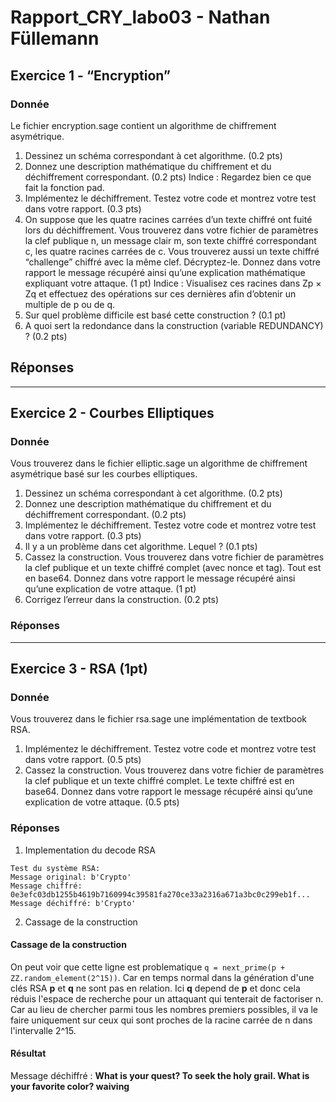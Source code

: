 # Rapport_CRY_labo03 - Nathan Füllemann
## Exercice 1 - “Encryption”
### Donnée
Le fichier encryption.sage contient un algorithme de chiffrement asymétrique.
1. Dessinez un schéma correspondant à cet algorithme. (0.2 pts)
2. Donnez une description mathématique du chiffrement et du déchiffrement correspondant.
(0.2 pts)
Indice : Regardez bien ce que fait la fonction pad.
3. Implémentez le déchiffrement. Testez votre code et montrez votre test dans votre rapport. (0.3
pts)
4. On suppose que les quatre racines carrées d’un texte chiffré ont fuité lors du déchiffrement. Vous
trouverez dans votre fichier de paramètres la clef publique n, un message clair m, son texte chiffré
correspondant c, les quatre racines carrées de c. Vous trouverez aussi un texte chiffré “challenge”
chiffré avec la même clef. Décryptez-le. Donnez dans votre rapport le message récupéré ainsi
qu’une explication mathématique expliquant votre attaque. (1 pt)
Indice : Visualisez ces racines dans Zp × Zq et effectuez des opérations sur ces dernières afin
d’obtenir un multiple de p ou de q.
5. Sur quel problème difficile est basé cette construction ? (0.1 pt)
6. A quoi sert la redondance dans la construction (variable REDUNDANCY) ? (0.2 pts)
## Réponses


---
## Exercice 2 - Courbes Elliptiques
### Donnée
Vous trouverez dans le fichier elliptic.sage un algorithme de chiffrement asymétrique basé sur les
courbes elliptiques.
1. Dessinez un schéma correspondant à cet algorithme. (0.2 pts)
2. Donnez une description mathématique du chiffrement et du déchiffrement correspondant.
(0.2 pts)
3. Implémentez le déchiffrement. Testez votre code et montrez votre test dans votre rapport. (0.3
pts)
4. Il y a un problème dans cet algorithme. Lequel ? (0.1 pts)
5. Cassez la construction. Vous trouverez dans votre fichier de paramètres la clef publique et un texte
chiffré complet (avec nonce et tag). Tout est en base64. Donnez dans votre rapport le message
récupéré ainsi qu’une explication de votre attaque. (1 pt)
6. Corrigez l’erreur dans la construction. (0.2 pts)
### Réponses


---
## Exercice 3 - RSA (1pt)
### Donnée
Vous trouverez dans le fichier rsa.sage une implémentation de textbook RSA.
1. Implémentez le déchiffrement. Testez votre code et montrez votre test dans votre rapport. (0.5
pts)
2. Cassez la construction. Vous trouverez dans votre fichier de paramètres la clef publique et un texte
chiffré complet. Le texte chiffré est en base64. Donnez dans votre rapport le message récupéré ainsi
qu’une explication de votre attaque. (0.5 pts)

### Réponses
1) Implementation du decode RSA
```
Test du système RSA:
Message original: b'Crypto'
Message chiffré: 0e3efc03db1255b4619b7160994c39581fa270ce33a2316a671a3bc0c299eb1f...
Message déchiffré: b'Crypto'
```

2) Cassage de la construction
#### Cassage de la construction
On peut voir que cette ligne est problematique ```q = next_prime(p + ZZ.random_element(2^15))```. Car en temps normal dans la génération d'une clés RSA **p** et **q** ne sont pas en relation. Ici **q** depend de **p** et donc cela réduis l'espace de recherche pour un attaquant qui tenterait de factoriser n. Car au lieu de chercher parmi tous les nombres premiers possibles, il va le faire uniquement sur ceux qui sont proches de la racine carrée de n dans l'intervalle 2^15.

#### Résultat
Message déchiffré : **What is your quest? To seek the holy grail. What is your favorite color? waiving**